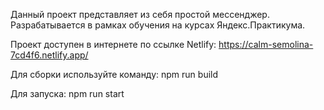 Данный проект представляет из себя простой мессенджер.
Разрабатывается в рамках обучения на курсах Яндекс.Практикума.

Проект доступен в интернете по ссылке Netlify:
  https://calm-semolina-7cd4f6.netlify.app/

Для сборки используйте команду:
  npm run build

Для запуска:
  npm run start

